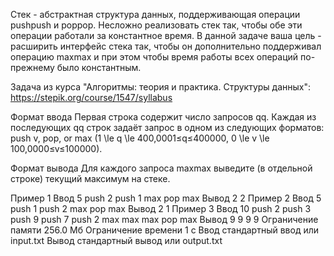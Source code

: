 Стек - абстрактная структура данных, поддерживающая операции pushpush и poppop. Несложно реализовать стек так, чтобы обе эти операции работали за константное время. В данной задаче ваша цель - расширить интерфейс стека так, чтобы он дополнительно поддерживал операцию maxmax и при этом чтобы время работы всех операций по-прежнему было константным.

Задача из курса "Алгоритмы: теория и практика. Структуры данных": https://stepik.org/course/1547/syllabus

Формат ввода
Первая строка содержит число запросов qq. Каждая из последующих qq строк задаёт запрос в одном из следующих форматов: push v, pop, or max (1 \le q \le 400\,0001≤q≤400000, 0 \le v \le 100\,0000≤v≤100000).

Формат вывода
Для каждого запроса maxmax выведите (в отдельной строке) текущий максимум на стеке.

Пример 1
Ввод
5
push 2
push 1
max
pop
max
Вывод
2
2
Пример 2
Ввод
5
push 1
push 2
max
pop
max
Вывод
2
1
Пример 3
Ввод
10
push 2
push 3
push 9
push 7
push 2
max
max
max
pop
max
Вывод
9
9
9
9
Ограничение памяти
256.0 Мб
Ограничение времени
1 с
Ввод
стандартный ввод или input.txt
Вывод
стандартный вывод или output.txt